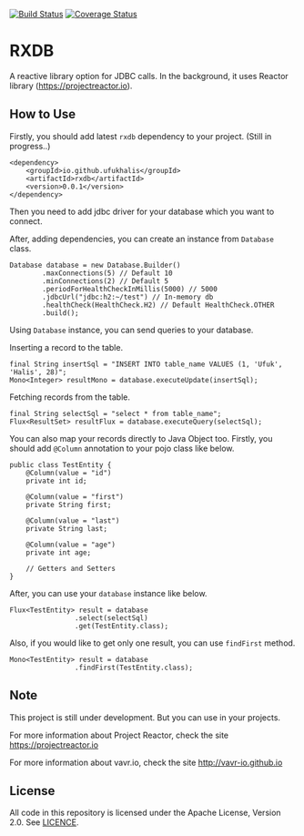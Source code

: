 [![Build Status](https://travis-ci.org/ufukhalis/rxdb.svg?branch=master)](https://travis-ci.org/ufukhalis/rxdb)
[![Coverage Status](https://coveralls.io/repos/github/ufukhalis/rxdb/badge.svg?branch=master)](https://coveralls.io/github/ufukhalis/rxdb?branch=master)

RXDB
===================
A reactive library option for JDBC calls. In the background, it uses Reactor library (https://projectreactor.io).

How to Use
------------
Firstly, you should add latest `rxdb` dependency to your project. (Still in progress..)

    <dependency>
        <groupId>io.github.ufukhalis</groupId>
        <artifactId>rxdb</artifactId>
        <version>0.0.1</version>
    </dependency>
    
Then you need to add jdbc driver for your database which you want to connect.

After, adding dependencies, you can create an instance from `Database` class.

    Database database = new Database.Builder()
            .maxConnections(5) // Default 10
            .minConnections(2) // Default 5
            .periodForHealthCheckInMillis(5000) // 5000
            .jdbcUrl("jdbc:h2:~/test") // In-memory db
            .healthCheck(HealthCheck.H2) // Default HealthCheck.OTHER
            .build();
            
Using `Database` instance, you can send queries to your database.

Inserting a record to the table.

    final String insertSql = "INSERT INTO table_name VALUES (1, 'Ufuk', 'Halis', 28)";
    Mono<Integer> resultMono = database.executeUpdate(insertSql);
    
Fetching records from the table.

    final String selectSql = "select * from table_name";
    Flux<ResultSet> resultFlux = database.executeQuery(selectSql);

You can also map your records directly to Java Object too.
Firstly, you should add `@Column` annotation to your pojo class like below.
        
    public class TestEntity {
        @Column(value = "id")
        private int id;
    
        @Column(value = "first")
        private String first;
    
        @Column(value = "last")
        private String last;
    
        @Column(value = "age")
        private int age;
        
        // Getters and Setters
    }
    
After, you can use your `database` instance like below.

    Flux<TestEntity> result = database
                    .select(selectSql)
                    .get(TestEntity.class);
                    
Also, if you would like to get only one result, you can use `findFirst` method.
    
    Mono<TestEntity> result = database
                    .findFirst(TestEntity.class);

Note
---

This project is still under development. But you can use in your projects.

For more information about Project Reactor, check the site https://projectreactor.io

For more information about vavr.io, check the site http://vavr-io.github.io

License
---
All code in this repository is licensed under the Apache License, Version 2.0. See [LICENCE](./LICENSE).